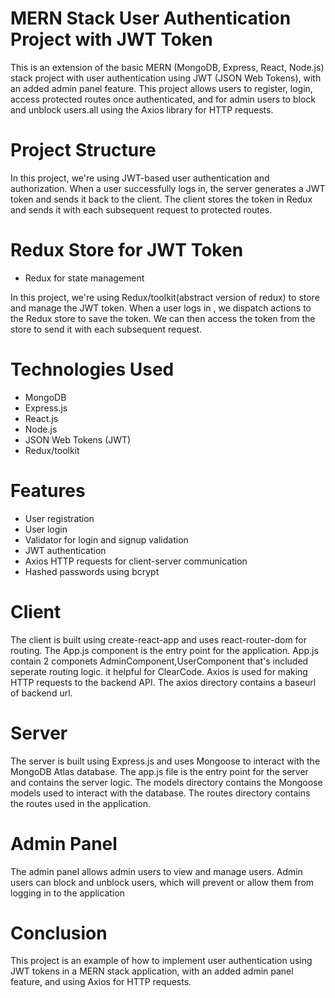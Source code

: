 # MERN Stack User Authentication Project with JWT Token

This is an extension of the basic MERN (MongoDB, Express, React, Node.js) stack project with user authentication using JWT (JSON Web Tokens),
with an added admin panel feature. This project allows users to register, login, access protected routes once authenticated, 
and for admin users to block and unblock users.all using the Axios library for HTTP requests.


# Project Structure

In this project, we're using JWT-based user authentication and authorization. When a user successfully logs in, the server generates a JWT token and sends it back to the client.
The client stores the token in Redux and sends it with each subsequent request to protected routes.


# Redux Store for JWT Token

* Redux for state management

In this project, we're using Redux/toolkit(abstract version of redux) to store and manage the JWT token. When a user logs in , we dispatch actions to the Redux store to save the token.
We can then access the token from the store to send it with each subsequent request.

# Technologies Used

* MongoDB 
* Express.js
* React.js
* Node.js
* JSON Web Tokens (JWT)
* Redux/toolkit

# Features

* User registration
* User login
* Validator for login and signup validation
* JWT authentication
* Axios HTTP requests for client-server communication
* Hashed passwords using bcrypt


# Client

The client is built using create-react-app and uses react-router-dom for routing. The App.js component is the entry point for the application.
App.js contain 2 componets AdminComponent,UserComponent that's included seperate routing logic. it helpful for ClearCode.
Axios is used for making HTTP requests to the backend API. The axios directory contains a baseurl of backend url.

# Server
The server is built using Express.js and uses Mongoose to interact with the MongoDB Atlas database. The app.js file is the entry point for the server and contains the server logic.
The models directory contains the Mongoose models used to interact with the database. The routes directory contains the routes used in the application.

# Admin Panel
The admin panel allows admin users to view and manage users. Admin users can block and unblock users, which will prevent or allow them from logging in to the application

# Conclusion
This project is an example of how to implement user authentication using JWT tokens in a MERN stack application, with an added admin panel feature, and using Axios for HTTP requests.

